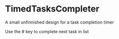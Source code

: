 # TimedTasksCompleter
A small unfinnished design for a task completion timer

Use the # key to complete next task in list
